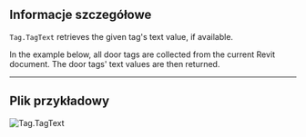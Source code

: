 ## Informacje szczegółowe
`Tag.TagText` retrieves the given tag's text value, if available.

In the example below, all door tags are collected from the current Revit document. The door tags' text values are then returned.
___
## Plik przykładowy

![Tag.TagText](./Revit.Elements.Tag.TagText_img.jpg)
